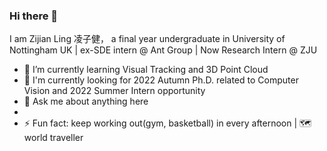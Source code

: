 ### Hi there 👋
  I am Zijian Ling 凌子健， a final year undergraduate in University of Nottingham UK | ex-SDE intern @ Ant Group | Now Research Intern @ ZJU
  
  - 🌱 I’m currently learning Visual Tracking and 3D Point Cloud
  - :open_book: I'm currently looking for 2022 Autumn Ph.D. related to Computer Vision and 2022 Summer Intern opportunity
  - 💬 Ask me about anything here
  - 
  - ⚡ Fun fact: keep working out(gym, basketball) in every afternoon | :world_map: world traveller
<!--
**Georgelingzj/Georgelingzj** is a ✨ _special_ ✨ repository because its `README.md` (this file) appears on your GitHub profile.

Here are some ideas to get you started:

- 🔭 I’m currently working on ...
- 🌱 I’m currently learning ...
- 👯 I’m looking to collaborate on ...
- 🤔 I’m looking for help with ...
- 💬 Ask me about ...
- 📫 How to reach me: ...
- 😄 Pronouns: ...
- ⚡ Fun fact: ...
-->
